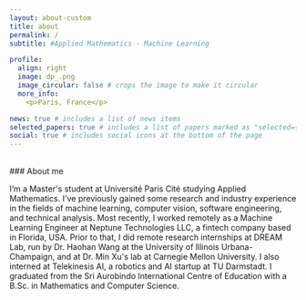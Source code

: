 ```yaml
---
layout: about-custom
title: about
permalink: /
subtitle: #Applied Mathematics · Machine Learning

profile:
  align: right
  image: dp_.png
  image_circular: false # crops the image to make it circular
  more_info: 
    <p>Paris, France</p>

news: true # includes a list of news items
selected_papers: true # includes a list of papers marked as "selected={true}"
social: true # includes social icons at the bottom of the page
---
```

<br>
### About me <br>

I’m a Master's student at Université Paris Cité studying Applied Mathematics. I've previously gained some research and industry experience in the fields of machine learning, computer vision, software engineering, and technical analysis. Most recently, I worked remotely as a Machine Learning Engineer at Neptune Technologies LLC, a fintech company based in Florida, USA. Prior to that, I did remote research internships at DREAM Lab, run by Dr. Haohan Wang at the University of Illinois Urbana-Champaign, and at Dr. Min Xu's lab at Carnegie Mellon University. I also interned at Telekinesis AI, a robotics and AI startup at TU Darmstadt. I graduated from the Sri Aurobindo International Centre of Education with a B.Sc. in Mathematics and Computer Science.

<!-- I’m a Masters student at Centrale Nantes studying Advanced Robotics. I work as a research assistant at Lab-V2 run by Dr. Paulo Shakarian at Arizona State University and at ARLIS at the University of Maryland. Previously I interned in Dr. Min Xu’s Lab at Carnegie Mellon University. I was very fortunate to be one of the early members of Telekinesis, a robotics and AI startup based at TU Darmstadt. I graduated from the Sri Aurobindo International Centre of Education with a B.Sc. in Computer Science, Math and Physics.

Vib. Write your biography here. Tell the world about yourself. Link to your favorite [subreddit](https://reddit.com). You can put a picture in, too. The code is already in, just name your picture `prof_pic.jpg` and put it in the `img/` folder.

Put your address / P.O. box / other info right below your picture. You casn also disable any of these elements by editing `profile` property of the YAML header of your `_pages/about.md`. Edit `_bibliography/papers.bib` and Jekyll will render your [publications page](/al-folio/publications/) automatically.

Link to your social media connections, too. This theme is set up to use [Font Awesome icons](https://fontawesome.com/) and [Academicons](https://jpswalsh.github.io/academicons/), like the ones below. Add your Facebook, Twitter, LinkedIn, Google Scholar, or just disable all of them. -->
  